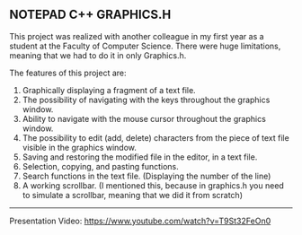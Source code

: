NOTEPAD C++ GRAPHICS.H
------------------------------
This project was realized with another colleague in my first year as a student at the Faculty of Computer Science.
There were huge limitations, meaning that we had to do it in only Graphics.h.

The features of this project are:
1. Graphically displaying a fragment of a text file.
2. The possibility of navigating with the keys throughout the graphics window.
3. Ability to navigate with the mouse cursor throughout the graphics window.
4. The possibility to edit (add, delete) characters from the piece of text file visible in the graphics window.
5. Saving and restoring the modified file in the editor, in a text file.
6. Selection, copying, and pasting functions.
7. Search functions in the text file. (Displaying the number of the line)
8. A working scrollbar. (I mentioned this, because in graphics.h you need to simulate a scrollbar, meaning that we did it from scratch)

------------------------------
Presentation Video: https://www.youtube.com/watch?v=T9St32FeOn0
